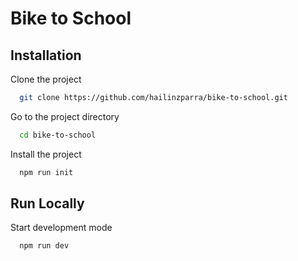 # Bike to School

## Installation

Clone the project

```bash
  git clone https://github.com/hailinzparra/bike-to-school.git
```

Go to the project directory

```bash
  cd bike-to-school
```

Install the project

```bash
  npm run init
```

## Run Locally

Start development mode

```bash
  npm run dev
```
